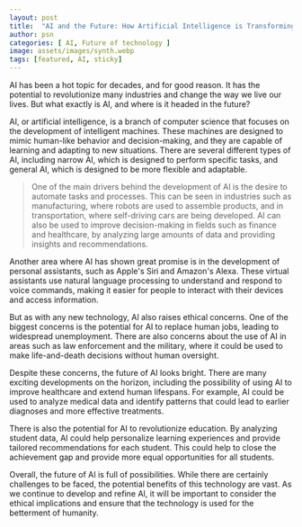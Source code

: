 ```yaml
---
layout: post
title:  "AI and the Future: How Artificial Intelligence is Transforming Industries"
author: psn
categories: [ AI, Future of technology ]
image: assets/images/synth.webp
tags: [featured, AI, sticky]
---
```


AI has been a hot topic for decades, and for good reason. It has the potential to revolutionize many industries and change the way we live our lives. But what exactly is AI, and where is it headed in the future?

AI, or artificial intelligence, is a branch of computer science that focuses on the development of intelligent machines. These machines are designed to mimic human-like behavior and decision-making, and they are capable of learning and adapting to new situations. There are several different types of AI, including narrow AI, which is designed to perform specific tasks, and general AI, which is designed to be more flexible and adaptable.

>One of the main drivers behind the development of AI is the desire to automate tasks and processes. This can be seen in industries such as manufacturing, where robots are used to assemble products, and in transportation, where self-driving cars are being developed. AI can also be used to improve decision-making in fields such as finance and healthcare, by analyzing large amounts of data and providing insights and recommendations.

Another area where AI has shown great promise is in the development of personal assistants, such as Apple's Siri and Amazon's Alexa. These virtual assistants use natural language processing to understand and respond to voice commands, making it easier for people to interact with their devices and access information.

But as with any new technology, AI also raises ethical concerns. One of the biggest concerns is the potential for AI to replace human jobs, leading to widespread unemployment. There are also concerns about the use of AI in areas such as law enforcement and the military, where it could be used to make life-and-death decisions without human oversight.

Despite these concerns, the future of AI looks bright. There are many exciting developments on the horizon, including the possibility of using AI to improve healthcare and extend human lifespans. For example, AI could be used to analyze medical data and identify patterns that could lead to earlier diagnoses and more effective treatments.

There is also the potential for AI to revolutionize education. By analyzing student data, AI could help personalize learning experiences and provide tailored recommendations for each student. This could help to close the achievement gap and provide more equal opportunities for all students.

Overall, the future of AI is full of possibilities. While there are certainly challenges to be faced, the potential benefits of this technology are vast. As we continue to develop and refine AI, it will be important to consider the ethical implications and ensure that the technology is used for the betterment of humanity.